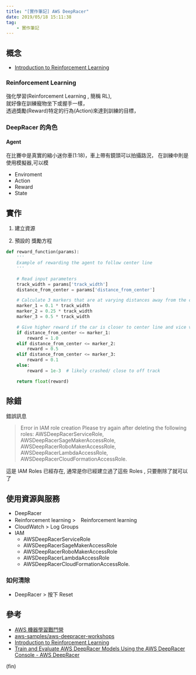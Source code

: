 ```yaml
---
title: "[實作筆記] AWS DeepRacer"
date: 2019/05/18 15:11:38
tag:
    - 實作筆記
---
```


## 概念

- [Introduction to Reinforcement Learning](https://d2k9g1efyej86q.cloudfront.net/)

### Reinforcement Learning

強化學習(Reinforcement Learning , 簡稱 RL),  
就好像在訓練寵物坐下或握手一樣，  
透過獎勵(Reward)特定的行為(Action)來達到訓練的目標，  

### DeepRacer 的角色

#### Agent

在比賽中是真實的縮小迷你車(1:18)，車上帶有鏡頭可以拍攝路況，
在訓練中則是使用模擬器,可以模

- Enviroment
- Action
- Reward
- State

## 實作

1. 建立資源

2. 預設的 獎勵方程

```py
def reward_function(params):
    '''
    Example of rewarding the agent to follow center line
    '''

    # Read input parameters
    track_width = params['track_width']
    distance_from_center = params['distance_from_center']

    # Calculate 3 markers that are at varying distances away from the center line
    marker_1 = 0.1 * track_width
    marker_2 = 0.25 * track_width
    marker_3 = 0.5 * track_width

    # Give higher reward if the car is closer to center line and vice versa
    if distance_from_center <= marker_1:
        reward = 1.0
    elif distance_from_center <= marker_2:
        reward = 0.5
    elif distance_from_center <= marker_3:
        reward = 0.1
    else:
        reward = 1e-3  # likely crashed/ close to off track

    return float(reward)
```

## 除錯

錯誤訊息

> Error in IAM role creation
> Please try again after deleting the following roles: AWSDeepRacerServiceRole,
> AWSDeepRacerSageMakerAccessRole, AWSDeepRacerRoboMakerAccessRole,
> AWSDeepRacerLambdaAccessRole, AWSDeepRacerCloudFormationAccessRole.

這是 IAM Roles 已經存在, 通常是你已經建立過了這些 Roles , 只要刪除了就可以了

## 使用資源與服務

- DeepRacer
- Reinforcement learning >　Reinforcement learning
- CloudWatch > Log Groups
- IAM
  - AWSDeepRacerServiceRole
  - AWSDeepRacerSageMakerAccessRole
  - AWSDeepRacerRoboMakerAccessRole
  - AWSDeepRacerLambdaAccessRole
  - AWSDeepRacerCloudFormationAccessRole.

### 如何清除

- DeepRacer > 按下 Reset

## 參考

- [AWS 機器學習戰鬥營](https://aws-workshop-tw-03.splashthat.com/)
- [aws-samples/aws-deepracer-workshops](https://github.com/aws-samples/aws-deepracer-workshops/tree/master/Workshops/2019-AWSSummits-AWSDeepRacerService/Lab1)
- [Introduction to Reinforcement Learning](https://d2k9g1efyej86q.cloudfront.net/)
- [Train and Evaluate AWS DeepRacer Models Using the AWS DeepRacer Console - AWS DeepRacer](https://docs.aws.amazon.com/en_us/deepracer/latest/developerguide/deepracer-console-train-evaluate-models.html)

(fin)
